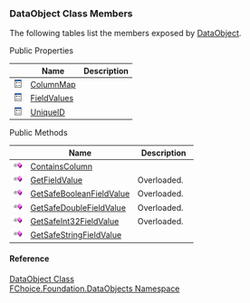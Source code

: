 ﻿### DataObject Class Members

The following tables list the members exposed by [DataObject](fcSDK~FChoice.Foundation.DataObjects.DataObject.md).

Public Properties

|   | Name | Description |
| --- | --- | --- |
| ![Public Property](dotnetimages/publicProperty.png) | [ColumnMap](fcSDK~FChoice.Foundation.DataObjects.DataObject~ColumnMap.md) |   |
| ![Public Property](dotnetimages/publicProperty.png) | [FieldValues](fcSDK~FChoice.Foundation.DataObjects.DataObject~FieldValues.md) |   |
| ![Public Property](dotnetimages/publicProperty.png) | [UniqueID](fcSDK~FChoice.Foundation.DataObjects.DataObject~UniqueID.md) |   |



Public Methods

|   | Name | Description |
| --- | --- | --- |
| ![Public Method](dotnetimages/publicMethod.png) | [ContainsColumn](fcSDK~FChoice.Foundation.DataObjects.DataObject~ContainsColumn.md) |   |
| ![Public Method](dotnetimages/publicMethod.png) | [GetFieldValue](fcSDK~FChoice.Foundation.DataObjects.DataObject~GetFieldValue.md) | Overloaded.    |
| ![Public Method](dotnetimages/publicMethod.png) | [GetSafeBooleanFieldValue](fcSDK~FChoice.Foundation.DataObjects.DataObject~GetSafeBooleanFieldValue.md) | Overloaded.    |
| ![Public Method](dotnetimages/publicMethod.png) | [GetSafeDoubleFieldValue](fcSDK~FChoice.Foundation.DataObjects.DataObject~GetSafeDoubleFieldValue.md) | Overloaded.    |
| ![Public Method](dotnetimages/publicMethod.png) | [GetSafeInt32FieldValue](fcSDK~FChoice.Foundation.DataObjects.DataObject~GetSafeInt32FieldValue.md) | Overloaded.    |
| ![Public Method](dotnetimages/publicMethod.png) | [GetSafeStringFieldValue](fcSDK~FChoice.Foundation.DataObjects.DataObject~GetSafeStringFieldValue.md) |   |





#### Reference

[DataObject Class](fcSDK~FChoice.Foundation.DataObjects.DataObject.md)  
[FChoice.Foundation.DataObjects Namespace](fcSDK~FChoice.Foundation.DataObjects_namespace.md)